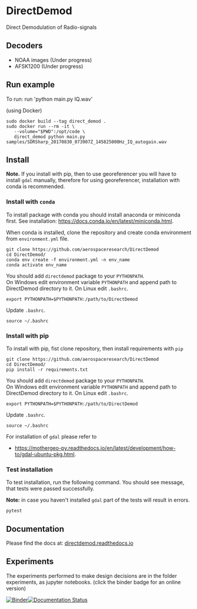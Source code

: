 # DirectDemod
Direct Demodulation of Radio-signals

## Decoders
* NOAA images (Under progress)
* AFSK1200 (Under progress)

## Run example
To run: run 'python main.py IQ.wav'

(using Docker)

```
sudo docker build --tag direct_demod .
sudo docker run --rm -it \
   --volume="$PWD":/opt/code \
   direct_demod python main.py samples/SDRSharp_20170830_073907Z_145825000Hz_IQ_autogain.wav
```

## Install

**Note.** If you install with pip, then to use georeferencer you will have 
to install `gdal` manually, therefore for using georeferencer, installation 
with conda is recommended.

### Install with `conda`

To install package with conda you should install anaconda or miniconda first.
See installation: https://docs.conda.io/en/latest/miniconda.html.

When conda is installed, clone the repository and create conda environment from `environment.yml` file.

```
git clone https://github.com/aerospaceresearch/DirectDemod
cd DirectDemod/
conda env create -f environment.yml -n env_name
conda activate env_name
```

You should add `directdemod` package to your `PYTHONPATH`. 
<br>
On Windows edit environment variable `PYTHONPATH` and append path to DirectDemod directory to it.
On Linux edit `.bashrc`.

```
export PYTHONPATH=$PYTHONPATH:/path/to/DirectDemod
```

Update `.bashrc`.

```
source ~/.bashrc
```

### Install with pip

To install with pip, fist clone repository, then install requirements with `pip` 

```
git clone https://github.com/aerospaceresearch/DirectDemod
cd DirectDemod/
pip install -r requirements.txt
```

You should add `directdemod` package to your `PYTHONPATH`. 
<br>
On Windows edit environment variable `PYTHONPATH` and append path to DirectDemod directory to it.
On Linux edit `.bashrc`.

```
export PYTHONPATH=$PYTHONPATH:/path/to/DirectDemod
```

Update `.bashrc`.

```
source ~/.bashrc
```

For installation of `gdal` please refer to 

- https://mothergeo-py.readthedocs.io/en/latest/development/how-to/gdal-ubuntu-pkg.html.

### Test installation

To test installation, run the following command. You should see message, that 
tests were passed successfully.

**Note:** in case you haven't installed `gdal` part of the tests will result in errors.

```
pytest
```

## Documentation
Please find the docs at: [directdemod.readthedocs.io](https://directdemod.readthedocs.io)

## Experiments
The experiments performed to make design decisions are in the folder experiments, as jupyter notebooks. (click the binder badge for an online version)

[![Binder](https://mybinder.org/badge.svg)](https://mybinder.org/v2/gh/aerospaceresearch/DirectDemod/Vinay_dev)[![Documentation Status](https://readthedocs.org/projects/directdemod/badge/?version=vinay_dev)](http://directdemod.readthedocs.io/en/vinay_dev/?badge=vinay_dev)
